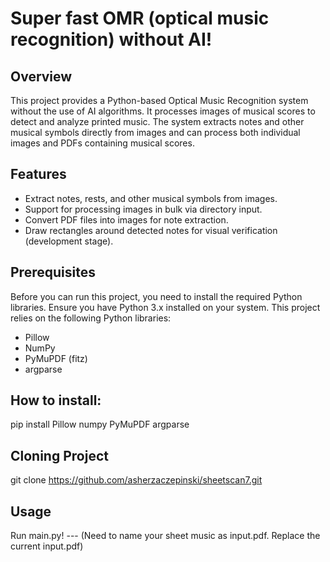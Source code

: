 # Super fast OMR (optical music recognition) without AI!

## Overview 
This project provides a Python-based Optical Music Recognition system without the use of AI algorithms. It processes images of musical scores to detect and analyze printed music. The system extracts notes and other musical symbols directly from images and can process both individual images and PDFs containing musical scores.

## Features
- Extract notes, rests, and other musical symbols from images.
- Support for processing images in bulk via directory input.
- Convert PDF files into images for note extraction.
- Draw rectangles around detected notes for visual verification (development stage).

## Prerequisites
Before you can run this project, you need to install the required Python libraries. Ensure you have Python 3.x installed on your system. This project relies on the following Python libraries:
- Pillow
- NumPy
- PyMuPDF (fitz)
- argparse

## How to install:
pip install Pillow numpy PyMuPDF argparse

## Cloning Project
git clone https://github.com/asherzaczepinski/sheetscan7.git

## Usage
Run main.py! --- (Need to name your sheet music as input.pdf. Replace the current input.pdf)
